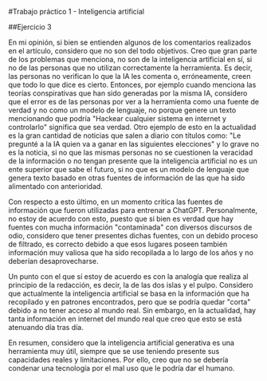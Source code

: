 #Trabajo práctico 1 - Inteligencia artificial

##Ejercicio 3

En mi opinión, si bien se entienden algunos de los comentarios realizados en el artículo, considero que no son del todo objetivos. Creo que gran parte de los problemas que menciona, no son de la inteligencia artificial en sí, si no de las personas que no utilizan correctamente la herramienta. Es decir, las personas no verifican lo que la IA les comenta o, erróneamente, creen que todo lo que dice es cierto. Entonces, por ejemplo cuando menciona las teorías conspirativas que han sido generadas por la misma IA, considero que el error es de las personas por ver a la herramienta como una fuente de verdad y no como un modelo de lenguaje, no porque genere un texto mencionando que podría "Hackear cualquier sistema en internet y controlarlo" significa que sea verdad. Otro ejemplo de esto en la actualidad es la gran cantidad de noticias que salen a diario con títulos como: "Le pregunté a la IA quien va a ganar en las siguientes elecciones" y lo grave no es la noticia, si no que las mismas personas no se cuestionen la veracidad de la información o no tengan presente que la inteligencia artificial no es un ente superior que sabe el futuro, si no que es un modelo de lenguaje que genera texto basado en otras fuentes de información de las que ha sido alimentado con anterioridad. 

Con respecto a esto último, en un momento critica las fuentes de información que fueron utilizadas para entrenar a ChatGPT. Personalmente, no estoy de acuerdo con esto, puesto que si bien es verdad que hay fuentes con mucha información "contaminada" con diversos discursos de odio, considero que tener presentes dichas fuentes, con un debido proceso de filtrado, es correcto debido a que esos lugares poseen también información muy valiosa que ha sido recopilada a lo largo de los años y no deberían desaprovecharse.

Un punto con el que sí estoy de acuerdo es con la analogía que realiza al principio de la redacción, es decir, la de las dos islas y el pulpo. Considero que actualmente la inteligencia artificial se basa en la información que ha recopilado y en patrones encontrados, pero que se podría quedar "corta" debido a no tener acceso al mundo real. Sin embargo, en la actualidad, hay tanta información en internet del  mundo real que creo que esto se está atenuando día tras día. 

En resumen, considero que la inteligencia artificial generativa es una herramienta muy útil, siempre que se use teniendo presente sus capacidades reales y limitaciones. Por ello, creo que no se debería condenar una tecnología por el mal uso que le podría dar el humano.